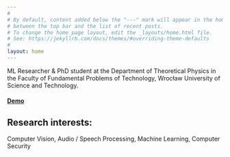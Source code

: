```yaml
---
#
# By default, content added below the "---" mark will appear in the home page
# between the top bar and the list of recent posts.
# To change the home page layout, edit the _layouts/home.html file.
# See: https://jekyllrb.com/docs/themes/#overriding-theme-defaults
#
layout: home
---
```



ML Researcher & PhD student at the Department of Theoretical Physics in the Faculty of Fundamental Problems of Technology, Wrocław University of Science and Technology.


#### [Demo](courses/aad.html)

## Research interests:

Computer Vision, Audio / Speech Processing, Machine Learning, Computer Security

